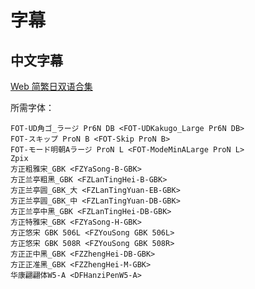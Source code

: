 # 字幕

## 中文字幕

[Web 简繁日双语合集](https://github.com/Nekomoekissaten-SUB/Nekomoekissaten-Storage/releases/download/subtitle_pkg/SHY_Web_JPCH.7z)

所需字体：
```
FOT-UD角ゴ_ラージ Pr6N DB <FOT-UDKakugo_Large Pr6N DB>
FOT-スキップ ProN B <FOT-Skip ProN B>
FOT-モード明朝Aラージ ProN L <FOT-ModeMinALarge ProN L>
Zpix
方正粗雅宋_GBK <FZYaSong-B-GBK>
方正兰亭粗黑_GBK <FZLanTingHei-B-GBK>
方正兰亭圆_GBK_大 <FZLanTingYuan-EB-GBK>
方正兰亭圆_GBK_中 <FZLanTingYuan-DB-GBK>
方正兰亭中黑_GBK <FZLanTingHei-DB-GBK>
方正特雅宋_GBK <FZYaSong-H-GBK>
方正悠宋 GBK 506L <FZYouSong GBK 506L>
方正悠宋 GBK 508R <FZYouSong GBK 508R>
方正正中黑_GBK <FZZhengHei-DB-GBK>
方正正准黑_GBK <FZZhengHei-M-GBK>
华康翩翩体W5-A <DFHanziPenW5-A>
```
